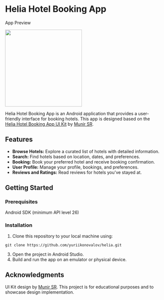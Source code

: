 # Helia Hotel Booking App
App Preview 

<img src="/resources/helia-app-demo.gif" width="250"/>

Helia Hotel Booking App is an Android application that provides a user-friendly interface for booking hotels. This app is designed based on the [Helia Hotel Booking App UI Kit](https://ui8.net/munirsr/products/helia-hotel-booking-app-ui-kit) by [Munir SR](https://ui8.net/munirsr).

## Features
- **Browse Hotels:** Explore a curated list of hotels with detailed information.
- **Search:** Find hotels based on location, dates, and preferences.
- **Booking:** Book your preferred hotel and receive booking confirmation.
- **User Profile:** Manage your profile, bookings, and preferences.
- **Reviews and Ratings:** Read reviews for hotels you've stayed at.


## Getting Started
### Prerequisites
Android SDK (minimum API level 26)
### Installation
1. Clone this repository to your local machine using:
```
git clone https://github.com/yuriikonovalov/helia.git
```
3. Open the project in Android Studio.
4. Build and run the app on an emulator or physical device.


## Acknowledgments
UI Kit design by [Munir SR](https://ui8.net/munirsr).
This project is for educational purposes and to showcase design implementation.
